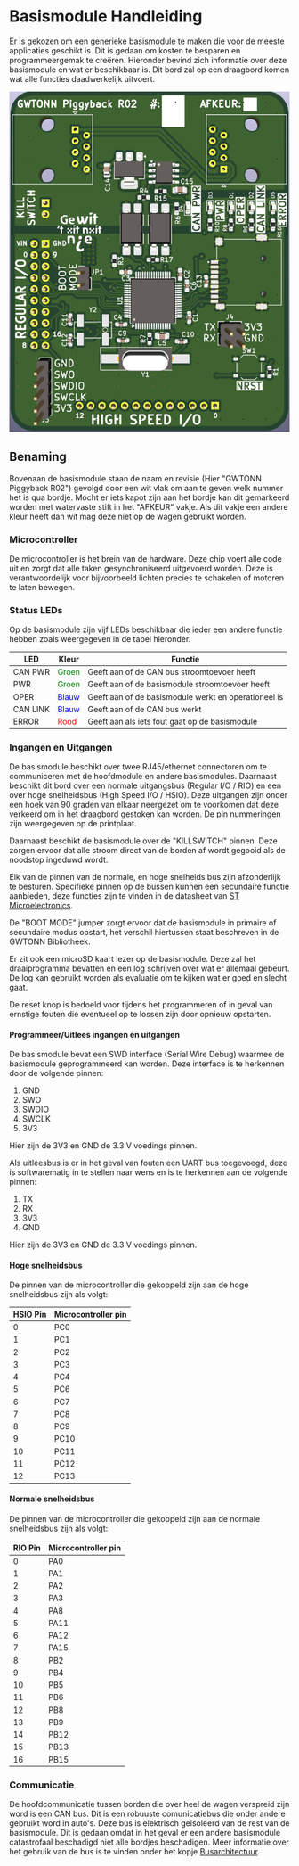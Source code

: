 # Basismodule Handleiding
Er is gekozen om een generieke basismodule te maken die voor de meeste applicaties geschikt is. Dit is gedaan om kosten te besparen en programmeergemak te creëren. Hieronder bevind zich informatie over deze basismodule en wat er beschikbaar is. Dit bord zal op een draagbord komen wat alle functies daadwerkelijk uitvoert.

![HW_foto](afbeeldingen/Bord.png)

## Benaming
Bovenaan de basismodule staan de naam en revisie (Hier "GWTONN Piggyback R02") gevolgd door een wit vlak om aan te geven welk nummer het is qua bordje. Mocht er iets kapot zijn aan het bordje kan dit gemarkeerd worden met watervaste stift in het "AFKEUR" vakje. Als dit vakje een andere kleur heeft dan wit mag deze niet op de wagen gebruikt worden.

### Microcontroller
De microcontroller is het brein van de hardware. Deze chip voert alle code uit en zorgt dat alle taken gesynchroniseerd uitgevoerd worden. Deze is verantwoordelijk voor bijvoorbeeld lichten precies te schakelen of motoren te laten bewegen.

### Status LEDs
Op de basismodule zijn vijf LEDs beschikbaar die ieder een andere functie hebben zoals weergegeven in de tabel hieronder.

| **LED**      | **Kleur** | **Functie**                                              |
|----------|-------|------------------------------------------------------|
| CAN PWR  | <span style="color:green">Groen</span> | Geeft aan of de CAN bus stroomtoevoer heeft          |
| PWR      | <span style="color:green">Groen</span> | Geeft aan of de basismodule stroomtoevoer heeft      |
| OPER     | <span style="color:blue">Blauw</span> | Geeft aan of de basismodule werkt en operationeel is |
| CAN LINK | <span style="color:blue">Blauw</span> | Geeft aan of de CAN bus werkt                        |
| ERROR    | <span style="color:red">Rood</span>  | Geeft aan als iets fout gaat op de basismodule       |

### Ingangen en Uitgangen
De basismodule beschikt over twee RJ45/ethernet connectoren om te communiceren met de hoofdmodule en andere basismodules. Daarnaast beschikt dit bord over een normale uitgangsbus (Regular I/O / RIO) en een over hoge snelheidsbus (High Speed I/O / HSIO). Deze uitgangen zijn onder een hoek van 90 graden van elkaar neergezet om te voorkomen dat deze verkeerd om in het draagbord gestoken kan worden. De pin nummeringen zijn weergegeven op de printplaat.

Daarnaast beschikt de basismodule over de "KILLSWITCH" pinnen. Deze zorgen ervoor dat alle stroom direct van de borden af wordt gegooid als de noodstop ingeduwd wordt.

Elk van de pinnen van de normale, en hoge snelheids bus zijn afzonderlijk te besturen. Specifieke pinnen op de bussen kunnen een secundaire functie aanbieden, deze functies zijn te vinden in de datasheet van [ST Microelectronics](https://www.st.com/resource/en/datasheet/stm32f412ce.pdf).

De "BOOT MODE" jumper zorgt ervoor dat de basismodule in primaire of secundaire modus opstart, het verschil hiertussen staat beschreven in de GWTONN Bibliotheek.

Er zit ook een microSD kaart lezer op de basismodule. Deze zal het draaiprogramma bevatten en een log schrijven over wat er allemaal gebeurt. De log kan gebruikt worden als evaluatie om te kijken wat er goed en slecht gaat.

De reset knop is bedoeld voor tijdens het programmeren of in geval van ernstige fouten die eventueel op te lossen zijn door opnieuw opstarten.

#### Programmeer/Uitlees ingangen en uitgangen
De basismodule bevat een SWD interface (Serial Wire Debug) waarmee de basismodule geprogrammeerd kan worden. Deze interface is te herkennen door de volgende pinnen:

1. GND
2. SWO
3. SWDIO
4. SWCLK
5. 3V3

Hier zijn de 3V3 en GND de 3.3 V voedings pinnen.

Als uitleesbus is er in het geval van fouten een UART bus toegevoegd, deze is softwarematig in te stellen naar wens en is te herkennen aan de volgende pinnen:

1. TX
2. RX
3. 3V3
4. GND

Hier zijn de 3V3 en GND de 3.3 V voedings pinnen.

#### Hoge snelheidsbus
De pinnen van de microcontroller die gekoppeld zijn aan de hoge snelheidsbus zijn als volgt:

| HSIO Pin | Microcontroller pin |
|----------|---------------------|
| 0        | PC0                 |
| 1        | PC1                 |
| 2        | PC2                 |
| 3        | PC3                 |
| 4        | PC4                 |
| 5        | PC6                 |
| 6        | PC7                 |
| 7        | PC8                 |
| 8        | PC9                 |
| 9        | PC10                |
| 10       | PC11                |
| 11       | PC12                |
| 12       | PC13                |

#### Normale snelheidsbus
De pinnen van de microcontroller die gekoppeld zijn aan de normale snelheidsbus zijn als volgt:

| RIO Pin | Microcontroller pin |
|---------|---------------------|
| 0       | PA0                 |
| 1       | PA1                 |
| 2       | PA2                 |
| 3       | PA3                 |
| 4       | PA8                 |
| 5       | PA11                |
| 6       | PA12                |
| 7       | PA15                |
| 8       | PB2                 |
| 9       | PB4                 |
| 10      | PB5                 |
| 11      | PB6                 |
| 12      | PB8                 |
| 13      | PB9                 |
| 14      | PB12                |
| 15      | PB13                |
| 16      | PB15                |

### Communicatie
De hoofdcommunicatie tussen borden die over heel de wagen verspreid zijn word is een CAN bus. Dit is een robuuste comunicatiebus die onder andere gebruikt word in auto's. Deze bus is elektrisch geisoleerd van de rest van de basismodule. Dit is gedaan omdat in het geval er een andere basismodule catastrofaal beschadigd niet alle bordjes beschadigen. Meer informatie over het gebruik van de bus is te vinden onder het kopje [Busarchitectuur](bus.md).
